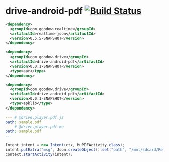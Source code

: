 drive-android-pdf [![Build Status](https://travis-ci.org/dingpengwei/drive-android-pdf.svg?branch=master)](https://travis-ci.org/dingpengwei/drive-android-pdf)
=================

```xml
<dependency>
  <groupId>com.goodow.realtime</groupId>
  <artifactId>realtime-json</artifactId>
  <version>0.5.5-SNAPSHOT</version>
</dependency>

<dependency>
  <groupId>com.goodow.drive</groupId>
  <artifactId>drive-android-pdf</artifactId>
  <version>0.0.1-SNAPSHOT</version>
  <type>aar</type>
</dependency>

<dependency>
  <groupId>com.goodow.drive</groupId>
  <artifactId>drive-android-pdf</artifactId>
  <version>0.0.1-SNAPSHOT</version>
  <type>apklib</type>
</dependency>
```

```yaml
--- # @drive.player.pdf.jz
path: sample.pdf
--- # @drive.player.pdf.mu
path: sample.pdf
...
```

```java
Intent intent = new Intent(ctx, MuPDFActivity.class);
intent.putExtra("msg", Json.createObject().set("path", "/mnt/sdcard/ReferenceCard.pdf").set("play", 1));
context.startActivity(intent);
```
